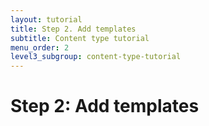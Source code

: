 ```yaml
---
layout: tutorial
title: Step 2. Add templates
subtitle: Content type tutorial
menu_order: 2
level3_subgroup: content-type-tutorial
---
```


# Step 2: Add templates

